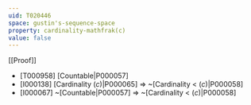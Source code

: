 ```yaml
---
uid: T020446
space: gustin's-sequence-space
property: cardinality-mathfrak(c)
value: false
---
```

[[Proof]]

* [T000958] [Countable|P000057]
* [I000138] [Cardinality $\mathfrak(c)$|P000065] => ~[Cardinality < $\mathfrak(c)$|P000058]
* [I000067] ~[Countable|P000057] => ~[Cardinality < $\mathfrak(c)$|P000058]

